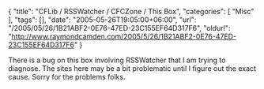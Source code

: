 {
	"title": "CFLib / RSSWatcher / CFCZone / This Box",
	"categories": [
		"Misc"
	],
	"tags": [],
	"date": "2005-05-26T19:05:00+06:00",
	"url": "/2005/05/26/1B21ABF2-0E76-47ED-23C155EF64D317F6",
	"oldurl": "http://www.raymondcamden.com/2005/5/26/1B21ABF2-0E76-47ED-23C155EF64D317F6"
}

There is a bug on this box involving RSSWatcher that I am trying to diagnose. The sites here may be a bit problematic until I figure out the exact cause. Sorry for the problems folks.